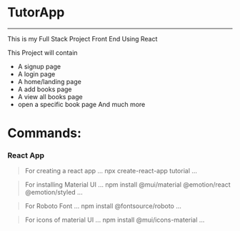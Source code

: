 # TutorApp
------------------------
This is my Full Stack Project Front End Using React 

This Project will contain
- A signup page
- A login page
- A home/landing page
- A add books page
- A view all books page
- open a specific book page
And much more

Commands:
=
### React App
> For creating a react app
...
npx create-react-app tutorial
...

> For installing Material UI
...
npm install @mui/material @emotion/react @emotion/styled
...

> For Roboto Font
...
npm install @fontsource/roboto
...

> For icons of material UI
...
npm install @mui/icons-material
...